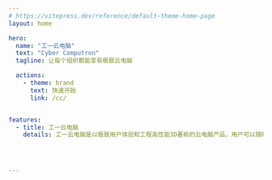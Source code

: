 ```yaml
---
# https://vitepress.dev/reference/default-theme-home-page
layout: home

hero:
  name: "工一云电脑"
  text: "Cyber Computron"
  tagline: 让每个组织都能享有极致云电脑

  actions:
    - theme: brand
      text: 快速开始
      link: /cc/


features:
  - title: 工一云电脑
    details: 工一云电脑是以极致用户体验和工程高性能3D著称的云电脑产品，用户可以随时随地随屏访问云电脑，可为校企提供高效、便捷、安全、流畅、可靠的高性能云电脑。\n  工一云电脑系统是一套支持VDI、VOI、IDV、TCI等多云融合架构的云桌面系统，并同时支持C/S和B/S架构，并可支持VNC、SPICE、RDP、ICA、PCoIP和自研CEDP多种桌面协议。




---
```

